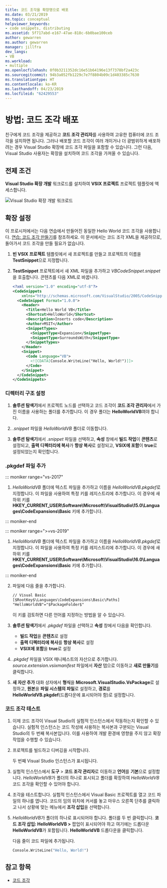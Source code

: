 ```yaml
---
title: 코드 조각을 확장명으로 배포
ms.date: 03/21/2019
ms.topic: conceptual
helpviewer_keywords:
- code snippets, distributing
ms.assetid: 5f717abd-e167-47ae-818c-6b0bae100ceb
author: gewarren
ms.author: gewarren
manager: jillfra
dev_langs:
- VB
ms.workload:
- multiple
ms.openlocfilehash: 0f0b3211352dc16e51b64196e13f7378bf2a423c
ms.sourcegitcommit: 94b3a052fb1229c7e7f8804b09c1d403385c7630
ms.translationtype: HT
ms.contentlocale: ko-KR
ms.lasthandoff: 04/23/2019
ms.locfileid: "62429553"
---
```

# <a name="how-to-distribute-code-snippets"></a>방법: 코드 조각 배포

친구에게 코드 조각을 제공하고 **코드 조각 관리자**를 사용하여 고유한 컴퓨터에 코드 조각을 설치하면 됩니다. 그러나 배포할 코드 조각이 여러 개이거나 더 광범위하게 배포하려는 경우 Visual Studio 확장에 코드 조각 파일을 포함할 수 있습니다. 그런 다음, Visual Studio 사용자는 확장을 설치하여 코드 조각을 가져올 수 있습니다.

## <a name="prerequisites"></a>전제 조건

**Visual Studio 확장 개발** 워크로드를 설치하여 **VSIX 프로젝트** 프로젝트 템플릿에 액세스합니다.

![Visual Studio 확장 개발 워크로드](media/vs-2019/extension-development-workload.png)

## <a name="set-up-the-extension"></a>확장 설정

이 프로시저에서는 다음 연습에서 만들어진 동일한 Hello World 코드 조각을 사용합니다. [연습: 코드 조각 만들기](../ide/walkthrough-creating-a-code-snippet.md)를 참조하세요. 이 문서에서는 코드 조각 XML을 제공하므로, 돌아가서 코드 조각을 만들 필요가 없습니다.

1. **빈 VSIX 프로젝트** 템플릿에서 새 프로젝트를 만들고 프로젝트의 이름을 **TestSnippet**으로 지정합니다.

2. **TestSnippet** 프로젝트에서 새 XML 파일을 추가하고 *VBCodeSnippet.snippet*을 호출합니다. 콘텐츠를 다음 XML로 바꿉니다.

    ```xml
    <?xml version="1.0" encoding="utf-8"?>
    <CodeSnippets
        xmlns="http://schemas.microsoft.com/VisualStudio/2005/CodeSnippet">
      <CodeSnippet Format="1.0.0">
        <Header>
          <Title>Hello World VB</Title>
          <Shortcut>HelloWorld</Shortcut>
          <Description>Inserts code</Description>
          <Author>MSIT</Author>
          <SnippetTypes>
            <SnippetType>Expansion</SnippetType>
            <SnippetType>SurroundsWith</SnippetType>
          </SnippetTypes>
        </Header>
        <Snippet>
          <Code Language="VB">
            <![CDATA[Console.WriteLine("Hello, World!")]]>
          </Code>
        </Snippet>
      </CodeSnippet>
    </CodeSnippets>
    ```

### <a name="set-up-the-directory-structure"></a>디렉터리 구조 설정

1. **솔루션 탐색기**에서 프로젝트 노드를 선택하고 코드 조각이 **코드 조각 관리자**에서 가진 이름을 사용하는 폴더를 추가합니다. 이 경우 폴더는 **HelloWorldVB**여야 합니다.

2. *.snippet* 파일을 *HelloWorldVB* 폴더로 이동합니다.

3. **솔루션 탐색기**에서 *.snippet* 파일을 선택하고, **속성** 창에서 **빌드 작업**이 **콘텐츠**로 설정되고, **출력 디렉터리에 복사**가 **항상 복사**로 설정되고, **VSIX에 포함**이 **true**로 설정되었는지 확인합니다.

### <a name="add-the-pkgdef-file"></a>.pkgdef 파일 추가

::: moniker range="vs-2017"

1. *HelloWorldVB* 폴더에 텍스트 파일을 추가하고 이름을 *HelloWorldVB.pkgdef*로 지정합니다. 이 파일을 사용하여 특정 키를 레지스트리에 추가합니다. 이 경우에 새 하위 키를 **HKEY_CURRENT_USER\Software\Microsoft\VisualStudio\15.0\Languages\CodeExpansions\Basic** 키에 추가합니다.

::: moniker-end

::: moniker range=">=vs-2019"

1. *HelloWorldVB* 폴더에 텍스트 파일을 추가하고 이름을 *HelloWorldVB.pkgdef*로 지정합니다. 이 파일을 사용하여 특정 키를 레지스트리에 추가합니다. 이 경우에 새 하위 키를 **HKEY_CURRENT_USER\Software\Microsoft\VisualStudio\16.0\Languages\CodeExpansions\Basic** 키에 추가합니다.

::: moniker-end

2. 파일에 다음 줄을 추가합니다.

    ```txt
    // Visual Basic
    [$RootKey$\Languages\CodeExpansions\Basic\Paths]
    "HelloWorldVB"="$PackageFolder$"
    ```

    이 키를 검토하면 다른 언어를 지정하는 방법을 알 수 있습니다.

3. **솔루션 탐색기**에서 *.pkgdef* 파일을 선택하고 **속성** 창에서 다음을 확인합니다.

   - **빌드 작업**을 **콘텐츠**로 설정
   - **출력 디렉터리에 복사**를 **항상 복사**로 설정
   - **VSIX에 포함**을 **true**로 설정

4. *.pkgdef* 파일을 VSIX 매니페스트의 자산으로 추가합니다. *source.extension.vsixmanifest* 파일에서 **자산** 탭으로 이동하고 **새로 만들기**를 클릭합니다.

5. **새 자산 추가** 대화 상자에서 **형식**을 **Microsoft.VisualStudio.VsPackage**로 설정하고, **원본**을 **파일 시스템의 파일**로 설정하고, **경로**를 **HelloWorldVB.pkgdef**(드롭다운에 표시되어야 함)로 설정합니다.

### <a name="test-the-snippet"></a>코드 조각 테스트

1. 이제 코드 조각이 Visual Studio의 실험적 인스턴스에서 작동하는지 확인할 수 있습니다. 실험적 인스턴스는 코드 작성에 사용하는 복사본과 구분되는 Visual Studio의 두 번째 복사본입니다. 이를 사용하여 개발 환경에 영향을 주지 않고 확장 작업을 수행할 수 있습니다.

2. 프로젝트를 빌드하고 디버깅을 시작합니다.

   두 번째 Visual Studio 인스턴스가 표시됩니다.

3. 실험적 인스턴스에서 **도구** > **코드 조각 관리자**로 이동하고 **언어**를 **기본**으로 설정합니다. *HelloWorldVB*가 폴더의 하나로 표시되고 폴더를 확장하여 *HelloWorldVB* 코드 조각을 확인할 수 있어야 합니다.

4. 조각을 테스트합니다. 실험적 인스턴스에서 Visual Basic 프로젝트를 열고 코드 파일의 하나를 엽니다. 코드의 임의 위치에 커서를 놓고 마우스 오른쪽 단추를 클릭하고 나서 상황에 맞는 메뉴에서 **조각 삽입**을 선택합니다.

5. *HelloWorldVB*가 폴더의 하나로 표시되어야 합니다. 폴더를 두 번 클릭합니다. **코드 조각 삽입: HelloWorldVB >** 팝업이 표시되어야 하고 여기에는 드롭다운 **HelloWorldVB**가 포함됩니다. **HelloWorldVB** 드롭다운을 클릭합니다.

   다음 줄이 코드 파일에 추가됩니다.

    ```vb
    Console.WriteLine("Hello, World!")
    ```

## <a name="see-also"></a>참고 항목

- [코드 조각](../ide/code-snippets.md)